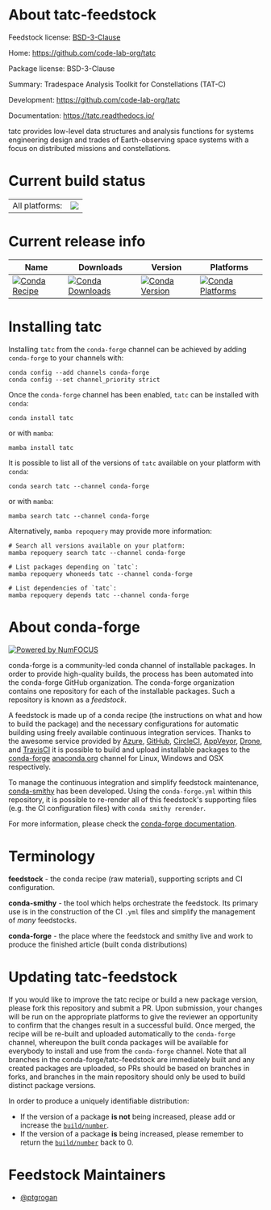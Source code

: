 About tatc-feedstock
====================

Feedstock license: [BSD-3-Clause](https://github.com/conda-forge/tatc-feedstock/blob/main/LICENSE.txt)

Home: https://github.com/code-lab-org/tatc

Package license: BSD-3-Clause

Summary: Tradespace Analysis Toolkit for Constellations (TAT-C)

Development: https://github.com/code-lab-org/tatc

Documentation: https://tatc.readthedocs.io/

tatc provides low-level data structures and analysis functions for systems
engineering design and trades of Earth-observing space systems with a
focus on distributed missions and constellations.


Current build status
====================


<table><tr><td>All platforms:</td>
    <td>
      <a href="https://dev.azure.com/conda-forge/feedstock-builds/_build/latest?definitionId=16740&branchName=main">
        <img src="https://dev.azure.com/conda-forge/feedstock-builds/_apis/build/status/tatc-feedstock?branchName=main">
      </a>
    </td>
  </tr>
</table>

Current release info
====================

| Name | Downloads | Version | Platforms |
| --- | --- | --- | --- |
| [![Conda Recipe](https://img.shields.io/badge/recipe-tatc-green.svg)](https://anaconda.org/conda-forge/tatc) | [![Conda Downloads](https://img.shields.io/conda/dn/conda-forge/tatc.svg)](https://anaconda.org/conda-forge/tatc) | [![Conda Version](https://img.shields.io/conda/vn/conda-forge/tatc.svg)](https://anaconda.org/conda-forge/tatc) | [![Conda Platforms](https://img.shields.io/conda/pn/conda-forge/tatc.svg)](https://anaconda.org/conda-forge/tatc) |

Installing tatc
===============

Installing `tatc` from the `conda-forge` channel can be achieved by adding `conda-forge` to your channels with:

```
conda config --add channels conda-forge
conda config --set channel_priority strict
```

Once the `conda-forge` channel has been enabled, `tatc` can be installed with `conda`:

```
conda install tatc
```

or with `mamba`:

```
mamba install tatc
```

It is possible to list all of the versions of `tatc` available on your platform with `conda`:

```
conda search tatc --channel conda-forge
```

or with `mamba`:

```
mamba search tatc --channel conda-forge
```

Alternatively, `mamba repoquery` may provide more information:

```
# Search all versions available on your platform:
mamba repoquery search tatc --channel conda-forge

# List packages depending on `tatc`:
mamba repoquery whoneeds tatc --channel conda-forge

# List dependencies of `tatc`:
mamba repoquery depends tatc --channel conda-forge
```


About conda-forge
=================

[![Powered by
NumFOCUS](https://img.shields.io/badge/powered%20by-NumFOCUS-orange.svg?style=flat&colorA=E1523D&colorB=007D8A)](https://numfocus.org)

conda-forge is a community-led conda channel of installable packages.
In order to provide high-quality builds, the process has been automated into the
conda-forge GitHub organization. The conda-forge organization contains one repository
for each of the installable packages. Such a repository is known as a *feedstock*.

A feedstock is made up of a conda recipe (the instructions on what and how to build
the package) and the necessary configurations for automatic building using freely
available continuous integration services. Thanks to the awesome service provided by
[Azure](https://azure.microsoft.com/en-us/services/devops/), [GitHub](https://github.com/),
[CircleCI](https://circleci.com/), [AppVeyor](https://www.appveyor.com/),
[Drone](https://cloud.drone.io/welcome), and [TravisCI](https://travis-ci.com/)
it is possible to build and upload installable packages to the
[conda-forge](https://anaconda.org/conda-forge) [anaconda.org](https://anaconda.org/)
channel for Linux, Windows and OSX respectively.

To manage the continuous integration and simplify feedstock maintenance,
[conda-smithy](https://github.com/conda-forge/conda-smithy) has been developed.
Using the ``conda-forge.yml`` within this repository, it is possible to re-render all of
this feedstock's supporting files (e.g. the CI configuration files) with ``conda smithy rerender``.

For more information, please check the [conda-forge documentation](https://conda-forge.org/docs/).

Terminology
===========

**feedstock** - the conda recipe (raw material), supporting scripts and CI configuration.

**conda-smithy** - the tool which helps orchestrate the feedstock.
                   Its primary use is in the construction of the CI ``.yml`` files
                   and simplify the management of *many* feedstocks.

**conda-forge** - the place where the feedstock and smithy live and work to
                  produce the finished article (built conda distributions)


Updating tatc-feedstock
=======================

If you would like to improve the tatc recipe or build a new
package version, please fork this repository and submit a PR. Upon submission,
your changes will be run on the appropriate platforms to give the reviewer an
opportunity to confirm that the changes result in a successful build. Once
merged, the recipe will be re-built and uploaded automatically to the
`conda-forge` channel, whereupon the built conda packages will be available for
everybody to install and use from the `conda-forge` channel.
Note that all branches in the conda-forge/tatc-feedstock are
immediately built and any created packages are uploaded, so PRs should be based
on branches in forks, and branches in the main repository should only be used to
build distinct package versions.

In order to produce a uniquely identifiable distribution:
 * If the version of a package **is not** being increased, please add or increase
   the [``build/number``](https://docs.conda.io/projects/conda-build/en/latest/resources/define-metadata.html#build-number-and-string).
 * If the version of a package **is** being increased, please remember to return
   the [``build/number``](https://docs.conda.io/projects/conda-build/en/latest/resources/define-metadata.html#build-number-and-string)
   back to 0.

Feedstock Maintainers
=====================

* [@ptgrogan](https://github.com/ptgrogan/)


